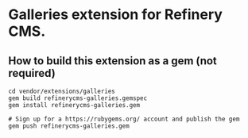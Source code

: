 # Galleries extension for Refinery CMS.

## How to build this extension as a gem (not required)

    cd vendor/extensions/galleries
    gem build refinerycms-galleries.gemspec
    gem install refinerycms-galleries.gem

    # Sign up for a https://rubygems.org/ account and publish the gem
    gem push refinerycms-galleries.gem
